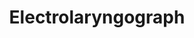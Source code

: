 ---
word: "true"

title: "Electrolaryngograph"

categories: ['']

tags: ['Electrolaryngograph']

arwords: 'رسام الحنجرة الإلكتروني'

arexps: []

enwords: ['Electrolaryngograph']

enexps: []

arlexicons: 'ر'

enlexicons: 'E'

authors: ['Ruqayya Roshdy']

translators: ['']

citations: 'مقدمة في حوسبة اللغة العربية'

sources: 'مركز الملك عبدالله بن عبدالعزيز الدولي لخدمة اللغة العربية'

slug: ""
---